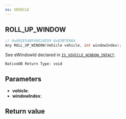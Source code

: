 ```yaml
---
ns: VEHICLE
---
```

## ROLL_UP_WINDOW

```c
// 0x602E548F46E24D59 0x83B7E06A
Any ROLL_UP_WINDOW(Vehicle vehicle, int windowIndex);
```

See eWindowId declared in [`IS_VEHICLE_WINDOW_INTACT`](#_0x46E571A0E20D01F1).

```
NativeDB Return Type: void
```

## Parameters
* **vehicle**: 
* **windowIndex**: 

## Return value
